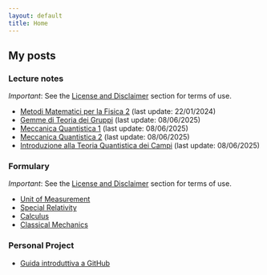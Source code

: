 ```yaml
---
layout: default
title: Home
---
```


## My posts

### Lecture notes

*Important*: See the [License and Disclaimer](/assets/license/license.md) section for terms of use.

* [Metodi Matematici per la Fisica 2](/assets/pdf/lecture_notes/MMF2.pdf) (last update: 22/01/2024) <br>
* [Gemme di Teoria dei Gruppi](/assets/pdf/lecture_notes/GG.pdf) (last update: 08/06/2025) <br>
* [Meccanica Quantistica 1](/assets/pdf/lecture_notes/MQ1.pdf) (last update: 08/06/2025) <br>
* [Meccanica Quantistica 2](/assets/pdf/lecture_notes/MQ2.pdf) (last update: 08/06/2025) <br>
* [Introduzione alla Teoria Quantistica dei Campi](/assets/pdf/lecture_notes/IQFT.pdf) (last update: 08/06/2025) <br>

### Formulary

*Important*: See the [License and Disclaimer](/assets/license/license.md) section for terms of use.

* [Unit of Measurement](/assets/pdf/formulary/udm.pfd) <br>
* [Special Relativity](/assets/pdf/formulary/RS.pfd) <br>
* [Calculus](/assets/pdf/formulary/Analisi.pfd) <br>
* [Classical Mechanics](/assets/pdf/formulary/MC.pfd) <br>

### Personal Project
* [Guida introduttiva a GitHub](https://github.com/gCembalo/Guida-GitHub.git) <br>
